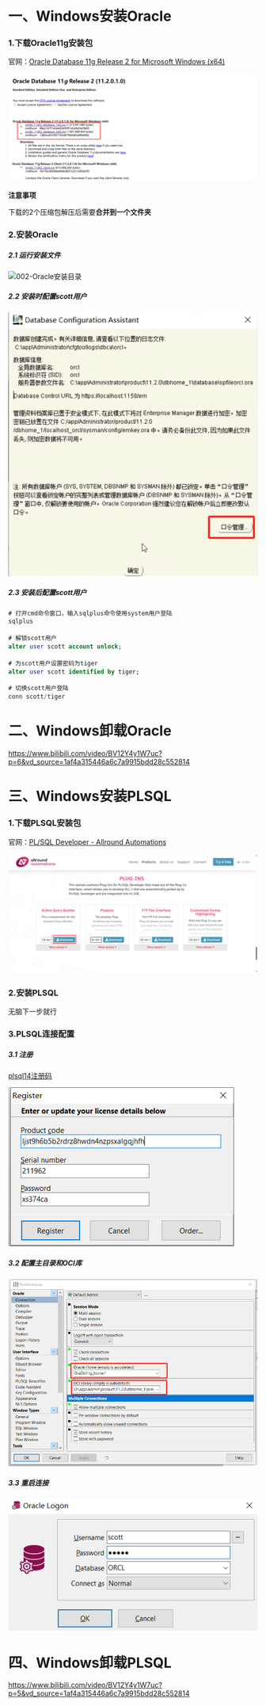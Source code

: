 # 一、Windows安装Oracle

### 1.下载Oracle11g安装包

官网：[Oracle Database 11g Release 2 for Microsoft Windows (x64)](https://www.oracle.com/partners/campaign/112010-win64soft-094461.html)

![001-Oracle11g下载官网](./images/0-Oracle安装与卸载/001-Oracle11g下载官网.png)

**注意事项**

下载的2个压缩包解压后需要**合并到一个文件夹**

### 2.安装Oracle

##### 2.1 运行安装文件

![002-Oracle安装目录](D:\Database_Notes\Oracle\images\0-Oracle安装与卸载\002-Oracle安装目录.png)

##### 2.2 安装时配置scott用户

![003-配置scott用户](./images/0-Oracle安装与卸载/003-配置scott用户.png)

##### 2.3 安装后配置scott用户

```sql
# 打开cmd命令窗口，输入sqlplus命令使用system用户登陆
sqlplus

# 解锁scott用户
alter user scott account unlock;

# 为scott用户设置密码为tiger
alter user scott identified by tiger;

# 切换scott用户登陆
conn scott/tiger
```

# 二、Windows卸载Oracle

https://www.bilibili.com/video/BV12Y4y1W7uc?p=6&vd_source=1af4a315446a6c7a9915bdd28c552814

# 三、Windows安装PLSQL

### 1.下载PLSQL安装包

官网：[PL/SQL Developer - Allround Automations](https://www.allroundautomations.com/products/pl-sql-developer/)

![004-PLSQL下载官网](./images/0-Oracle安装与卸载/004-PLSQL下载官网.png)

### 2.安装PLSQL

无脑下一步就行

### 3.PLSQL连接配置

##### 3.1 注册

[plsql14注册码](‪./information/PLSQL/plsql14注册码.txt)

![005-注册](./images/0-Oracle安装与卸载/005-注册.png)

##### 3.2 配置主目录和OCI库

![006-配置主目录和OCI库](./images/0-Oracle安装与卸载/006-配置主目录和OCI库.png)

##### 3.3 重启连接

![007-重启连接](./images/0-Oracle安装与卸载/007-重启连接.png)

# 四、Windows卸载PLSQL

https://www.bilibili.com/video/BV12Y4y1W7uc?p=5&vd_source=1af4a315446a6c7a9915bdd28c552814